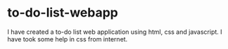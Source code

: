 # to-do-list-webapp
I have created a to-do list web application using html, css and javascript. I have took some help in css from internet.
